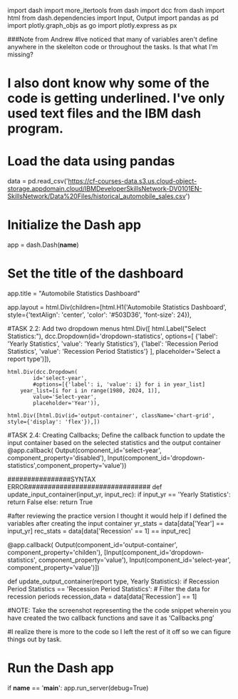 import dash
import more_itertools
from dash import dcc
from dash import html
from dash.dependencies import Input, Output
import pandas as pd
import plotly.graph_objs as go
import plotly.express as px

###Note from Andrew
#Ive noticed that many of variables aren't define anywhere in the skelelton code or throughout the tasks. Is that what I'm missing? 
# I also dont know why some of the code is getting underlined. I've only used text files and the IBM dash program.


# Load the data using pandas
data = pd.read_csv('https://cf-courses-data.s3.us.cloud-object-storage.appdomain.cloud/IBMDeveloperSkillsNetwork-DV0101EN-SkillsNetwork/Data%20Files/historical_automobile_sales.csv')

# Initialize the Dash app
app = dash.Dash(__name__)

# Set the title of the dashboard
app.title = "Automobile Statistics Dashboard"

app.layout = html.Div(children=[html.H1('Automobile Statistics Dashboard', 
                                style={'textAlign': 'center', 'color': '#503D36',
                                'font-size': 24}),

#TASK 2.2: Add two dropdown menus
    html.Div([
        html.Label("Select Statistics:"),
        dcc.Dropdown(id='dropdown-statistics', 
                    options=[
                           {'label': 'Yearly Statistics', 'value': 'Yearly Statistics'},
                           {'label': 'Recession Period Statistics', 'value': 'Recession Period Statistics'}
                           ],
                    placeholder='Select a report type')]),


	html.Div(dcc.Dropdown(
            id='select-year',
            #options=[{'label': i, 'value': i} for i in year_list]
	    year_list=[i for i in range(1980, 2024, 1)],
            value='Select-year',
            placeholder='Year')),

	html.Div([html.Div(id='output-container', className='chart-grid', style={'display': 'flex'}),])

#TASK 2.4: Creating Callbacks; Define the callback function to update the input container based on the selected statistics and the output container
@app.callback(
    Output(component_id='select-year', component_property='disabled'),
    Input(component_id='dropdown-statistics',component_property='value'))

################SYNTAX ERROR###############################
def update_input_container(input_yr, input_rec):
    if input_yr == 'Yearly Statistics': 
        return False
    else: 
        return True

#after reviewing the practice version I thought it would help if I defined the variables after creating the input container
yr_stats = data[data['Year'] == input_yr]
rec_stats = data[data['Recession' == 1] == input_rec]

@app.callback(
    Output(component_id='output-container', component_property='childen'),
    [Input(component_id='dropdown-statistics', component_property='value'), Input(component_id='select-year', component_property='value')])


def update_output_container(report type, Yearly Statistics):
    if Recession Period Statistics == 'Recession Period Statistics':
        # Filter the data for recession periods
        recession_data = data[data['Recession'] == 1]

#NOTE: Take the screenshot representing the the code snippet wherein you have created the two callback functions and save it as ‘Callbacks.png’

#I realize there is more to the code so I left the rest of it off so we can figure things out by task.

# Run the Dash app
if __name__ == '__main__':
    app.run_server(debug=True)

